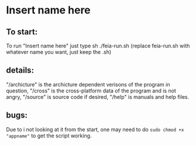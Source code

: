 # Insert name here

## To start:
To run "Insert name here" just type sh ./feia-run.sh (replace feia-run.sh with whatever name you want, just keep the .sh)

## details:

"/archicture" is the archicture dependent verisons of the program in question, "/cross" is the cross-platform data of the program and is not angry,
"/source" is source code if desired, "/help" is manuals and help files.

## bugs:

Due to i not looking at it from the start, one may need to do `sudo chmod +x "appname"` to get the script working.
